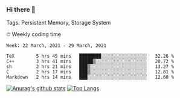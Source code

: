 ### Hi there 👋

Tags: Persistent Memory, Storage System

<!--

[![Anurag's github stats](https://github-readme-stats.vercel.app/api?username=wwyf)](https://github.com/anuraghazra/github-readme-stats)

[![Anurag's github stats](https://github-readme-stats.vercel.app/api?username=wwyf&count_private=true)](https://github.com/anuraghazra/github-readme-stats)


[![Top Langs](https://github-readme-stats.vercel.app/api/top-langs/?username=wwyf&count_private=true&&hide=jupyter%20notebook,html)](https://github.com/anuraghazra/github-readme-stats)



-->


⏱ Weekly coding time

<!--START_SECTION:waka-->
```text
Week: 22 March, 2021 - 29 March, 2021

TeX        5 hrs 45 mins   ████████░░░░░░░░░░░░░░░░░   32.26 % 
C++        3 hrs 41 mins   █████▒░░░░░░░░░░░░░░░░░░░   20.72 % 
sh         2 hrs 21 mins   ███▒░░░░░░░░░░░░░░░░░░░░░   13.27 % 
C          2 hrs 17 mins   ███▒░░░░░░░░░░░░░░░░░░░░░   12.81 % 
Markdown   2 hrs 14 mins   ███░░░░░░░░░░░░░░░░░░░░░░   12.60 % 
```
<!--END_SECTION:waka-->



[![Anurag's github stats](https://github-readme-stats.vercel.app/api?username=wwyf&count_private=true&show_icons=true&hide_border=true)](https://github.com/anuraghazra/github-readme-stats) [![Top Langs](https://github-readme-stats.vercel.app/api/top-langs/?username=wwyf&count_private=true&hide=jupyter%20notebook,html,OpenEdge%20ABL&langs_count=10&layout=compact&hide_border=true)](https://github.com/anuraghazra/github-readme-stats)

<!--

[![willianrod's wakatime stats](https://github-readme-stats.vercel.app/api/wakatime?username=wwyf)](https://github.com/anuraghazra/github-readme-stats)


-->
